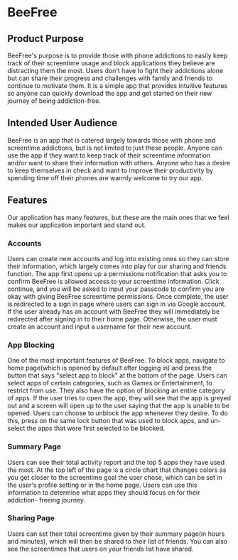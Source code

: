 # BeeFree
## Product Purpose
BeeFree's purpose is to provide those with phone addictions to easily keep track of their screentime usage and block applications they believe are distracting them the most.
Users don't have to fight their addictions alone but can share their progress and challenges with family and friends to continue to motivate them. It is a simple app that 
provides intuitive features so anyone can quickly download the app and get started on their new journey of being addiction-free.
## Intended User Audience
BeeFree is an app that is catered largely towards those with phone and screentime addictions, but is not limited to just these people. Anyone can use the app if they want to
keep track of their screentime information and/or want to share their information with others. Anyone who has a desire to keep themselves in check and want to improve 
their productivity by spending time off their phones are warmly welcome to try our app.
## Features
Our application has many features, but these are the main ones that we feel makes our application important and stand out. 
### Accounts
Users can create new accounts and log into existing ones so they can store their information, which largely comes into play for our sharing and friends function. The app first opens up a permissions notification that asks you to confirm BeeFree is allowed access to your screentime information. Click continue, and you will be asked to input your passcode to confirm you are okay with giving BeeFree screentime permissions. Once complete, the user is redirected to a sign in page where users can sign in via Google account. If the user already has an account with BeeFree they will immediately be redirected after signing in to their home page. Otherwise, the user must create an account and input a username for their new account. 
### App Blocking
One of the most important features of BeeFree. To block apps, navigate to home page(which is opened by default after logging in) and press the button that says "select app to block" at the bottom of the page. Users can select apps of certain categories, such as Games or Entertainment, to restrict from use. They also have the option of blocking an entire category of apps. If the user tries to open the app,
they will see that the app is greyed out and a screen will open up to the user saying that the app is unable to be opened. Users can choose to unblock the app whenever they desire. To do this, press on the same lock button that was used to block apps, and un-select the apps that were first selected to be blocked.
### Summary Page
Users can see their total activity report and the top 5 apps they have used the most. At the top left of the page is a circle chart that changes colors as you get closer to the screentime goal the user chose, which can be set in the user's profile setting or in the home page. Users can use this information to determine what apps they should focus on for their addiction-
freeing journey.
### Sharing Page
Users can set their total screentime given by their summary page(in hours and minutes), which will then be shared to their list of friends. You can also see the screentimes that users on your friends list have shared. 
